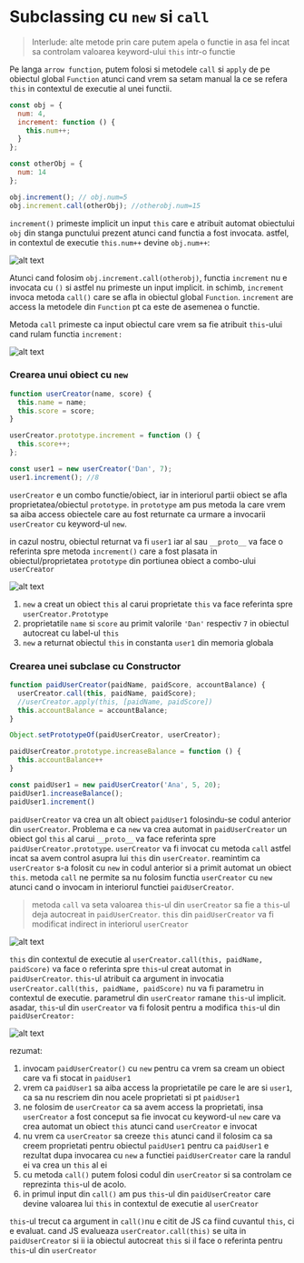 # **Subclassing cu `new` si `call`**

> Interlude: alte metode prin care putem apela o functie in asa fel incat sa controlam valoarea keyword-ului `this` intr-o functie
> 

   Pe langa `arrow function`, putem folosi si metodele `call` si `apply` de pe obiectul global `Function` atunci cand vrem sa setam manual la ce se refera `this` in contextul de executie al unei functii.

```jsx
const obj = {
  num: 4,
  increment: function () {
    this.num++;
  }
};

const otherObj = {
  num: 14
};

obj.increment(); // obj.num=5
obj.increment.call(otherObj); //otherobj.num=15
```

`increment()` primeste implicit un input `this` care e atribuit automat obiectului `obj` din stanga punctului prezent atunci cand functia a fost invocata. astfel, in contextul de executie `this.num++` devine `obj.num++`:

[Screencap 11]: https://i.imgur.com/3bpXEp9.png "context de executie obj.increment()"
![alt text][Screencap 11]

 Atunci cand folosim `obj.increment.call(otherobj)`, functia `increment` nu e invocata cu `()` si astfel nu primeste un input implicit. in schimb, `increment` invoca metoda `call()` care se afla in obiectul global `Function`. `increment` are access la metodele din `Function` pt ca este de asemenea o functie.

 Metoda `call` primeste ca input obiectul care vrem sa fie atribuit `this`-ului cand rulam functia `increment:`
 
 [Screencap 12]: https://i.imgur.com/Mi6Bzq8.png "context de executie obj.increment.call(otherObj)"
![alt text][Screencap 12]



### Crearea unui obiect cu `new`

```jsx
function userCreator(name, score) {
  this.name = name;
  this.score = score;
}

userCreator.prototype.increment = function () {
  this.score++;
};

const user1 = new userCreator('Dan', 7);
user1.increment(); //8
```

`userCreator` e un combo functie/obiect, iar in interiorul partii obiect se afla proprietatea/obiectul `prototype`. in `prototype` am pus metoda la care vrem sa aiba access obiectele care au fost returnate ca urmare a invocarii `userCreator` cu keyword-ul `new`. 

in cazul nostru, obiectul returnat va fi `user1` iar al sau `__proto__` va face o referinta spre metoda `increment()` care a fost plasata in obiectul/proprietatea `prototype` din portiunea obiect a combo-ului `userCreator` 

 [Screencap 13]: https://i.imgur.com/HUm4BsQ.png "mem globala plus context de executie const user1 = new userCreator('Dan', 7)"
![alt text][Screencap 13]

1. `new` a creat un obiect `this` al carui proprietate `this` va face referinta spre `userCreator.Prototype`
2. proprietatile `name` si `score` au primit valorile `'Dan'` respectiv `7` in obiectul autocreat cu label-ul `this`
3. `new` a returnat obiectul `this` in constanta `user1` din memoria globala

### Crearea unei subclase cu Constructor

```jsx
function paidUserCreator(paidName, paidScore, accountBalance) {
  userCreator.call(this, paidName, paidScore);
  //userCreator.apply(this, [paidName, paidScore])
  this.accountBalance = accountBalance;
}

Object.setPrototypeOf(paidUserCreator, userCreator);

paidUserCreator.prototype.increaseBalance = function () {
  this.accountBalance++
}

const paidUser1 = new paidUserCreator('Ana', 5, 20);
paidUser1.increaseBalance();
paidUser1.increment()
```

`paidUserCreator` va crea un alt obiect `paidUser1` folosindu-se codul anterior din `userCreator`. Problema e ca `new` va crea automat in `paidUserCreator`  un obiect gol `this` al carui `__proto__` va face referinta spre `paidUserCreator.prototype`. `userCreator` va fi invocat cu metoda `call` astfel incat sa avem control asupra lui `this` din `userCreator`. reamintim ca `userCreator` s-a folosit cu `new` in codul anterior si a primit automat un obiect `this`. metoda `call` ne permite sa nu folosim functia `userCreator` cu `new` atunci cand o invocam in interiorul functiei `paidUserCreator`. 

> metoda `call` va seta valoarea `this`-ul din `userCreator` sa fie a `this`-ul deja autocreat in `paidUserCreator`. `this` din `paidUserCreator` va fi modificat indirect in interiorul `userCreator`
> 

 [Screencap 14]: https://i.imgur.com/4SCscWj.png "context de executie const paidUser1 = new paidUserCreator('Ana', 5, 20)"
![alt text][Screencap 14]

`this` din contextul de executie al `userCreator.call(this, paidName, paidScore)` va face o referinta spre `this`-ul creat automat in `paidUserCreator`. `this`-ul atribuit ca argument in invocatia `userCreator.call(this, paidName, paidScore)` nu va fi parametru in contextul de executie. parametrul din `userCreator` ramane `this`-ul implicit. asadar, `this`-ul din `userCreator` va fi folosit pentru a modifica `this`-ul din `paidUserCreator:`

[Screencap 15]: https://i.imgur.com/tQGyM5u.png "context de executie userCreator.call(this:{__proto__: paidUserCreator.this}, paidName, paidScore)"
![alt text][Screencap 15]


rezumat:

1. invocam `paidUserCreator()` cu `new` pentru ca vrem sa cream un obiect care va fi stocat in `paidUser1`
2. vrem ca `paidUser1` sa aiba access la proprietatile  pe care le are si `user1`, ca sa nu rescriem din nou acele proprietati si pt `paidUser1`
3. ne folosim de `userCreator` ca sa avem access la proprietati, insa `userCreator` a fost conceput sa fie invocat cu keyword-ul `new` care va crea automat un obiect `this` atunci cand `userCreator` e invocat
4. nu vrem ca `userCreator` sa creeze `this` atunci cand il folosim ca sa creem proprietati pentru obiectul `paidUser1` pentru ca `paidUser1` e rezultat dupa invocarea cu `new` a functiei `paidUserCreator` care la randul ei va crea un `this` al ei
5. cu metoda `call()` putem folosi codul din `userCreator` si sa controlam ce reprezinta `this`-ul de acolo.
6. in primul input din `call()` am pus `this`-ul din `paidUserCreator` care devine valoarea lui `this` in contextul de executie al `userCreator` 

`this`-ul trecut ca argument in `call()`nu e citit de JS ca fiind cuvantul `this`, ci e evaluat. cand JS evalueaza `userCreator.call(this)` se uita in `paidUserCreator` si ii ia obiectul autocreat `this` si il face o referinta pentru `this`-ul din `userCreator`